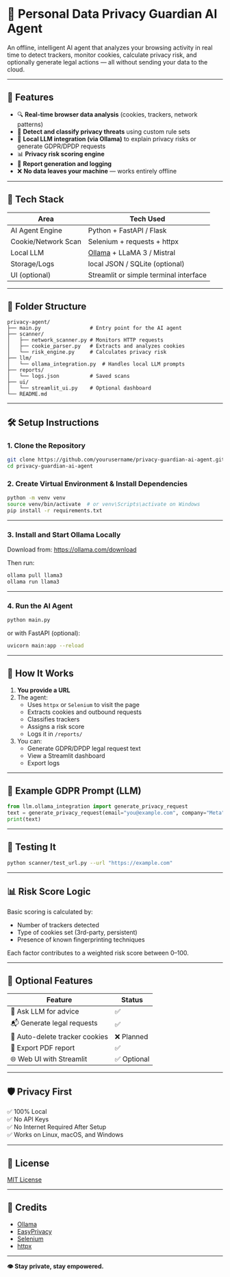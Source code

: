 
# 🧠 Personal Data Privacy Guardian AI Agent

An offline, intelligent AI agent that analyzes your browsing activity in real time to detect trackers, monitor cookies, calculate privacy risk, and optionally generate legal actions — all without sending your data to the cloud.

---

## 🚀 Features

- 🔍 **Real-time browser data analysis** (cookies, trackers, network patterns)
- 🔐 **Detect and classify privacy threats** using custom rule sets
- 🧠 **Local LLM integration (via Ollama)** to explain privacy risks or generate GDPR/DPDP requests
- 📊 **Privacy risk scoring engine**
- 📁 **Report generation and logging**
- ❌ **No data leaves your machine** — works entirely offline

---

## 🧰 Tech Stack

| Area            | Tech Used                            |
|------------------|--------------------------------------|
| AI Agent Engine  | Python + FastAPI / Flask             |
| Cookie/Network Scan | Selenium + requests + httpx       |
| Local LLM        | [Ollama](https://ollama.com/) + LLaMA 3 / Mistral |
| Storage/Logs     | local JSON / SQLite (optional)       |
| UI (optional)    | Streamlit or simple terminal interface |

---

## 📁 Folder Structure

```
privacy-agent/
├── main.py                # Entry point for the AI agent
├── scanner/
│   ├── network_scanner.py # Monitors HTTP requests
│   ├── cookie_parser.py   # Extracts and analyzes cookies
│   └── risk_engine.py     # Calculates privacy risk
├── llm/
│   └── ollama_integration.py  # Handles local LLM prompts
├── reports/
│   └── logs.json          # Saved scans
├── ui/
│   └── streamlit_ui.py    # Optional dashboard
└── README.md
```

---

## 🛠️ Setup Instructions

### 1. Clone the Repository

```bash
git clone https://github.com/yourusername/privacy-guardian-ai-agent.git
cd privacy-guardian-ai-agent
```

### 2. Create Virtual Environment & Install Dependencies

```bash
python -m venv venv
source venv/bin/activate  # or venv\Scripts\activate on Windows
pip install -r requirements.txt
```

---

### 3. Install and Start Ollama Locally

Download from: https://ollama.com/download

Then run:

```bash
ollama pull llama3
ollama run llama3
```

---

### 4. Run the AI Agent

```bash
python main.py
```

or with FastAPI (optional):

```bash
uvicorn main:app --reload
```

---

## 🧠 How It Works

1. **You provide a URL**
2. The agent:
   - Uses `httpx` or `Selenium` to visit the page
   - Extracts cookies and outbound requests
   - Classifies trackers
   - Assigns a risk score
   - Logs it in `/reports/`
3. You can:
   - Generate GDPR/DPDP legal request text
   - View a Streamlit dashboard
   - Export logs

---

## 📜 Example GDPR Prompt (LLM)

```python
from llm.ollama_integration import generate_privacy_request
text = generate_privacy_request(email="you@example.com", company="Meta", law="GDPR")
print(text)
```

---

## 🧪 Testing It

```bash
python scanner/test_url.py --url "https://example.com"
```

---

## 📊 Risk Score Logic

Basic scoring is calculated by:
- Number of trackers detected
- Type of cookies set (3rd-party, persistent)
- Presence of known fingerprinting techniques

Each factor contributes to a weighted risk score between 0–100.

---

## 🧩 Optional Features

| Feature                     | Status    |
|-----------------------------|-----------|
| 🧠 Ask LLM for advice        | ✅         |
| 📬 Generate legal requests   | ✅         |
| 🧹 Auto-delete tracker cookies | ❌ Planned |
| 🧾 Export PDF report         | ✅         |
| 🌐 Web UI with Streamlit     | ✅ Optional |

---

## 🛡 Privacy First

✅ 100% Local  
✅ No API Keys  
✅ No Internet Required After Setup  
✅ Works on Linux, macOS, and Windows  

---

## 📜 License

[MIT License](LICENSE)

---

## 🙌 Credits

- [Ollama](https://ollama.com/)
- [EasyPrivacy](https://easylist.to/)
- [Selenium](https://selenium.dev/)
- [httpx](https://www.python-httpx.org/)

---

**👁 Stay private, stay empowered.**
